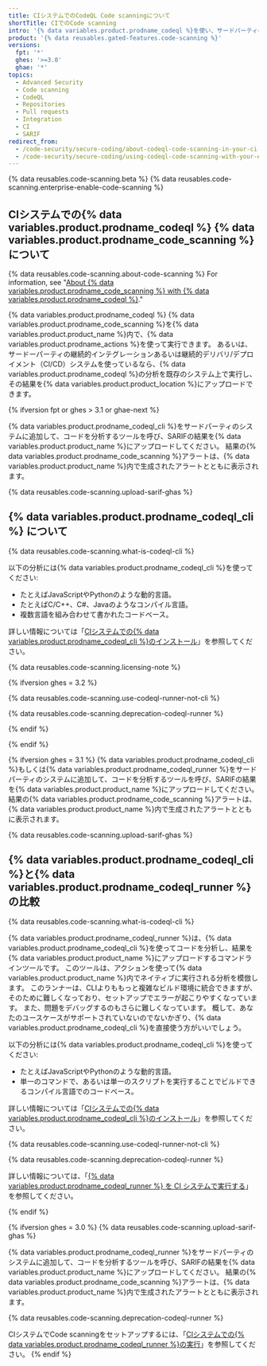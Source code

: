 ```yaml
---
title: CIシステムでのCodeQL Code scanningについて
shortTitle: CIでのCode scanning
intro: '{% data variables.product.prodname_codeql %}を使い、サードパーティの継続的インテグレーションシステムでコードを分析し、結果を{% data variables.product.product_location %}にアップロードできます。 結果の{% data variables.product.prodname_code_scanning %}アラートは、{% data variables.product.product_name %}内で生成されたアラートとともに表示されます。'
product: '{% data reusables.gated-features.code-scanning %}'
versions:
  fpt: '*'
  ghes: '>=3.0'
  ghae: '*'
topics:
  - Advanced Security
  - Code scanning
  - CodeQL
  - Repositories
  - Pull requests
  - Integration
  - CI
  - SARIF
redirect_from:
  - /code-security/secure-coding/about-codeql-code-scanning-in-your-ci-system
  - /code-security/secure-coding/using-codeql-code-scanning-with-your-existing-ci-system/about-codeql-code-scanning-in-your-ci-system
---
```


<!--UI-LINK: When GitHub Enterprise Server 3.1+ doesn't have GitHub Actions set up, the Security > Code scanning alerts view links to this article.-->

{% data reusables.code-scanning.beta %}
{% data reusables.code-scanning.enterprise-enable-code-scanning %}

## CIシステムでの{% data variables.product.prodname_codeql %} {% data variables.product.prodname_code_scanning %}について

{% data reusables.code-scanning.about-code-scanning %} For information, see "[About {% data variables.product.prodname_code_scanning %} with {% data variables.product.prodname_codeql %}](/code-security/secure-coding/automatically-scanning-your-code-for-vulnerabilities-and-errors/about-code-scanning-with-codeql)."

{% data variables.product.prodname_codeql %} {% data variables.product.prodname_code_scanning %}を{% data variables.product.product_name %}内で、{% data variables.product.prodname_actions %}を使って実行できます。 あるいは、サードーパーティの継続的インテグレーションあるいは継続的デリバリ/デプロイメント（CI/CD）システムを使っているなら、{% data variables.product.prodname_codeql %}の分析を既存のシステム上で実行し、その結果を{% data variables.product.product_location %}にアップロードできます。

{% ifversion fpt or ghes > 3.1 or ghae-next %}
<!--Content for GitHub.com, GHAE next, and GHES 3.2 and onward. CodeQL CLI is the preferred method, and CodeQL runner is deprecated. -->

{% data variables.product.prodname_codeql_cli %}をサードパーティのシステムに追加して、コードを分析するツールを呼び、SARIFの結果を{% data variables.product.product_name %}にアップロードしてください。 結果の{% data variables.product.prodname_code_scanning %}アラートは、{% data variables.product.product_name %}内で生成されたアラートとともに表示されます。

{% data reusables.code-scanning.upload-sarif-ghas %}

## {% data variables.product.prodname_codeql_cli %} について

{% data reusables.code-scanning.what-is-codeql-cli %}

以下の分析には{% data variables.product.prodname_codeql_cli %}を使ってください:

- たとえばJavaScriptやPythonのような動的言語。
- たとえばC/C++、C#、Javaのようなコンパイル言語。
- 複数言語を組み合わせて書かれたコードベース。

詳しい情報については「[CIシステムでの{% data variables.product.prodname_codeql_cli %}のインストール](/code-security/secure-coding/using-codeql-code-scanning-with-your-existing-ci-system/installing-codeql-cli-in-your-ci-system)」を参照してください。

{% data reusables.code-scanning.licensing-note %}

{% ifversion ghes = 3.2 %}
<!-- Content for GHES 3.2 only. CodeQL CLI 2.6.2, which introduces full feature parity between CodeQL CLI and CodeQL runner, is officially recommended for GHES 3.3+, so some people may need to use the CodeQL runner -->

{% data reusables.code-scanning.use-codeql-runner-not-cli %}

{% data reusables.code-scanning.deprecation-codeql-runner %}

{% endif %}

{% endif %}

<!--Content for GHES 3.1 only. Both CodeQL CLI and CodeQL runner are available -->
{% ifversion ghes = 3.1 %}
{% data variables.product.prodname_codeql_cli %}もしくは{% data variables.product.prodname_codeql_runner %}をサードパーティのシステムに追加して、コードを分析するツールを呼び、SARIFの結果を{% data variables.product.product_name %}にアップロードしてください。 結果の{% data variables.product.prodname_code_scanning %}アラートは、{% data variables.product.product_name %}内で生成されたアラートとともに表示されます。

{% data reusables.code-scanning.upload-sarif-ghas %}

## {% data variables.product.prodname_codeql_cli %}と{% data variables.product.prodname_codeql_runner %}の比較

{% data reusables.code-scanning.what-is-codeql-cli %}

{% data variables.product.prodname_codeql_runner %}は、{% data variables.product.prodname_codeql_cli %}を使ってコードを分析し、結果を{% data variables.product.product_name %}にアップロードするコマンドラインツールです。 このツールは、アクションを使って{% data variables.product.product_name %}内でネイティブに実行される分析を模倣します。 このランナーは、CLIよりももっと複雑なビルド環境に統合できますが、そのために難しくなっており、セットアップでエラーが起こりやすくなっています。 また、問題をデバッグするのもさらに難しくなっています。 概して、あなたのユースケースがサポートされていないのでないかぎり、{% data variables.product.prodname_codeql_cli %}を直接使う方がいいでしょう。

以下の分析には{% data variables.product.prodname_codeql_cli %}を使ってください:

- たとえばJavaScriptやPythonのような動的言語。
- 単一のコマンドで、あるいは単一のスクリプトを実行することでビルドできるコンパイル言語でのコードベース。

詳しい情報については「[CIシステムでの{% data variables.product.prodname_codeql_cli %}のインストール](/code-security/secure-coding/using-codeql-code-scanning-with-your-existing-ci-system/installing-codeql-cli-in-your-ci-system)」を参照してください。

{% data reusables.code-scanning.use-codeql-runner-not-cli %}

{% data reusables.code-scanning.deprecation-codeql-runner %}

詳しい情報については、「[{% data variables.product.prodname_codeql_runner %} を CI システムで実行する](/code-security/secure-coding/running-codeql-runner-in-your-ci-system)」を参照してください。

{% endif %}

<!--Content for GHES 3.0 only. Only CodeQL runner is available -->
{% ifversion ghes = 3.0 %}
{% data reusables.code-scanning.upload-sarif-ghas %}

{% data variables.product.prodname_codeql_runner %}をサードパーティのシステムに追加して、コードを分析するツールを呼び、SARIFの結果を{% data variables.product.product_name %}にアップロードしてください。 結果の{% data variables.product.prodname_code_scanning %}アラートは、{% data variables.product.product_name %}内で生成されたアラートとともに表示されます。

{% data reusables.code-scanning.deprecation-codeql-runner %}

CIシステムでCode scanningをセットアップするには、「[CIシステムでの{% data variables.product.prodname_codeql_runner %}の実行](/code-security/secure-coding/running-codeql-runner-in-your-ci-system)」を参照してください。
{% endif %}
